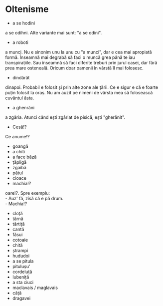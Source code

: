 # Oltenisme

* a se hodini

a se odihni. Alte variante mai sunt: "a se odini".

* a roboti

a munci. Nu e sinonim unu la unu cu "a munci", dar e cea mai apropiată formă.
Înseamnă mai degrabă să faci o muncă grea până te iau transpirațiile. Sau
înseamnă să faci diferite treburi prin jurul casei, dar fără prea mare
osteneală. Oricum doar oamenii în vârstă îl mai folosesc.

* dindărăt

dinapoi. Probabil e folosit și prin alte zone ale țării. Ce e sigur e că e
foarte puțin folosit la oraș. Nu am auzit pe nimeni de vârsta mea să folosească
cuvântul ăsta.

* a ghenrăni

a zgâria. Atunci când ești zgâriat de pisică, ești "gherănit".

* Cesă!?

Ce anume!?

* goangă
* a chiti
* a face bâză
* țăpligă
* zgaibă
* pătul
* cioace
* machia!?

oare!?. Spre exemplu: \
\- Auz' fă, zîsă că e pă drum. \
\- Machia!?

* cloță
* târnă
* târtiță
* cantă
* făsui
* cotoaie
* chită
* ștrampi
* hududoi
* a se pitula
* pitulușu'
* cordeluță
* lubeniță
* a sta ciuci
* maclavais / maglavais
* câță
* dragavei
